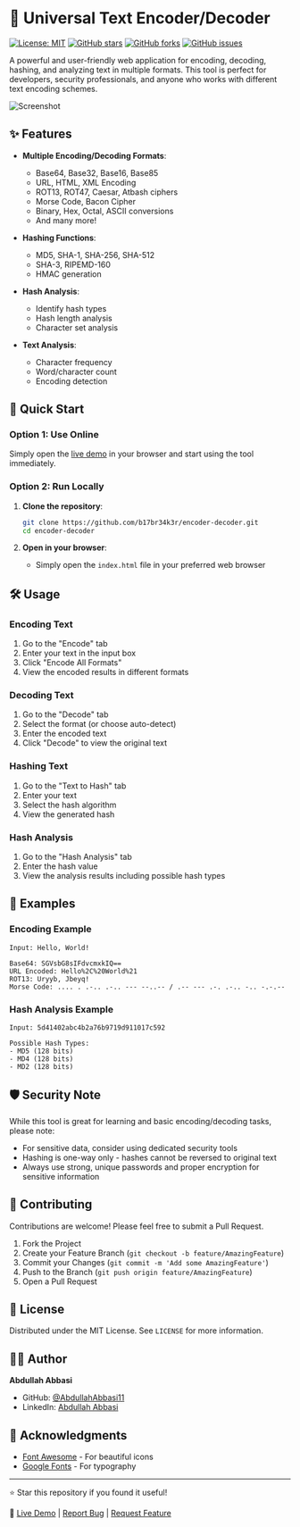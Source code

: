 # 🔐 Universal Text Encoder/Decoder

[![License: MIT](https://img.shields.io/badge/License-MIT-yellow.svg)](https://opensource.org/licenses/MIT)
[![GitHub stars](https://img.shields.io/github/stars/AbdullahAbbasi11/encoder-decoder?style=social)](https://github.com/AbdullahAbbasi11/encoder-decoder/stargazers)
[![GitHub forks](https://img.shields.io/github/forks/AbdullahAbbasi11/encoder-decoder?style=social)](https://github.com/AbdullahAbbasi11/encoder-decoder/network/members)
[![GitHub issues](https://img.shields.io/github/issues/AbdullahAbbasi11/encoder-decoder)](https://github.com/AbdullahAbbasi11/encoder-decoder/issues)

A powerful and user-friendly web application for encoding, decoding, hashing, and analyzing text in multiple formats. This tool is perfect for developers, security professionals, and anyone who works with different text encoding schemes.

![Screenshot](image.png)

## ✨ Features

- **Multiple Encoding/Decoding Formats**:

  - Base64, Base32, Base16, Base85
  - URL, HTML, XML Encoding
  - ROT13, ROT47, Caesar, Atbash ciphers
  - Morse Code, Bacon Cipher
  - Binary, Hex, Octal, ASCII conversions
  - And many more!

- **Hashing Functions**:

  - MD5, SHA-1, SHA-256, SHA-512
  - SHA-3, RIPEMD-160
  - HMAC generation

- **Hash Analysis**:

  - Identify hash types
  - Hash length analysis
  - Character set analysis

- **Text Analysis**:
  - Character frequency
  - Word/character count
  - Encoding detection

## 🚀 Quick Start

### Option 1: Use Online

Simply open the [live demo](https://b17br34k3r.github.io/encoder-decoder/) in your browser and start using the tool immediately.

### Option 2: Run Locally

1. **Clone the repository**:

   ```bash
   git clone https://github.com/b17br34k3r/encoder-decoder.git
   cd encoder-decoder
   ```

2. **Open in your browser**:
   - Simply open the `index.html` file in your preferred web browser

## 🛠️ Usage

### Encoding Text

1. Go to the "Encode" tab
2. Enter your text in the input box
3. Click "Encode All Formats"
4. View the encoded results in different formats

### Decoding Text

1. Go to the "Decode" tab
2. Select the format (or choose auto-detect)
3. Enter the encoded text
4. Click "Decode" to view the original text

### Hashing Text

1. Go to the "Text to Hash" tab
2. Enter your text
3. Select the hash algorithm
4. View the generated hash

### Hash Analysis

1. Go to the "Hash Analysis" tab
2. Enter the hash value
3. View the analysis results including possible hash types

## 📝 Examples

### Encoding Example

```
Input: Hello, World!

Base64: SGVsbG8sIFdvcmxkIQ==
URL Encoded: Hello%2C%20World%21
ROT13: Uryyb, Jbeyq!
Morse Code: .... . .-.. .-.. --- --..-- / .-- --- .-. .-.. -.. -.-.--
```

### Hash Analysis Example

```
Input: 5d41402abc4b2a76b9719d911017c592

Possible Hash Types:
- MD5 (128 bits)
- MD4 (128 bits)
- MD2 (128 bits)
```

## 🛡️ Security Note

While this tool is great for learning and basic encoding/decoding tasks, please note:

- For sensitive data, consider using dedicated security tools
- Hashing is one-way only - hashes cannot be reversed to original text
- Always use strong, unique passwords and proper encryption for sensitive information

## 🤝 Contributing

Contributions are welcome! Please feel free to submit a Pull Request.

1. Fork the Project
2. Create your Feature Branch (`git checkout -b feature/AmazingFeature`)
3. Commit your Changes (`git commit -m 'Add some AmazingFeature'`)
4. Push to the Branch (`git push origin feature/AmazingFeature`)
5. Open a Pull Request

## 📄 License

Distributed under the MIT License. See `LICENSE` for more information.

## 👨‍💻 Author

**Abdullah Abbasi**

- GitHub: [@AbdullahAbbasi11](https://github.com/b17br34k3r)
- LinkedIn: [Abdullah Abbasi](https://www.linkedin.com/in/muhammad-abdullah-ashir-5108b1377)

## 🙏 Acknowledgments

- [Font Awesome](https://fontawesome.com/) - For beautiful icons
- [Google Fonts](https://fonts.google.com/) - For typography

---

⭐ Star this repository if you found it useful!

🔗 [Live Demo](https://encoder-decoder.42web.io/) | [Report Bug](https://github.com/AbdullahAbbasi11/encoder-decoder/issues) | [Request Feature](https://github.com/AbdullahAbbasi11/encoder-decoder/issues)
